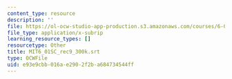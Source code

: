 ```yaml
---
content_type: resource
description: ''
file: https://ol-ocw-studio-app-production.s3.amazonaws.com/courses/6-01sc-introduction-to-electrical-engineering-and-computer-science-i-spring-2011/e93e9cbb016ae2902f2ba684734544ff_MIT6_01SC_rec9_300k.srt
file_type: application/x-subrip
learning_resource_types: []
resourcetype: Other
title: MIT6_01SC_rec9_300k.srt
type: OCWFile
uid: e93e9cbb-016a-e290-2f2b-a684734544ff
---
```

